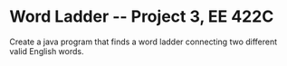 Word Ladder -- Project 3, EE 422C
=================================

Create a java program that finds a word ladder connecting
two different valid English words.
